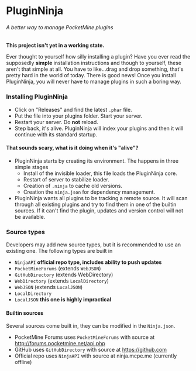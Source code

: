 PluginNinja
============
###### A better way to manage PocketMine plugins

**This project isn't yet in a working state.**

Ever thought to yourself how silly installing a plugin? Have you ever read the supposedly **simple** installation instructions and though to yourself, these aren't that simple at all. You have to like...drag and drop something, that's pretty hard in the world of today. There is good news! Once you install PluginNinja, you will never have to manage plugins in such a boring way.

### Installing PluginNinja
* Click on "Releases" and find the latest `.phar` file.
* Put the file into your plugins folder. Start your server.
* Restart your server. Do **not** reload.
* Step back, it's alive. PluginNinja will index your plugins and then it will continue with its standard startup.


#### That sounds scary, what is it doing when it's "alive"?
* PluginNinja starts by creating its environment. The happens in three simple stages
    * Install of the invisible loader, this file loads the PluginNinja core.
    * Restart of server to stabilize loader.
    * Creation of `.ninja` to cache old versions.
    * Creation the `ninja.json` for dependency management.
* PluginNinja wants all plugins to be tracking a remote source. It will scan through all existing plugins and try to find them in one of the builtin sources. If it can't find the plugin, updates and version control will not be available. 


### Source types
Developers may add new source types, but it is recommended to use an existing one. The following types are built in

* `NinjaAPI` **official repo type, includes ability to push updates**
* `PocketMineForums` (extends `WebJSON`)
* `GitHubDirectory` (extends WebDirectory)
* `WebDirectory` (extends `LocalDirectory`)
* `WebJSON` (extends `LocalJSON`)
* `LocalDirectory`
* `LocalJSON` **this one is highly impractical**

#### Builtin sources 
Several sources come built in, they can be modified in the `Ninja.json`.

* PocketMine Forums uses `PocketMineForums` with source at http://forums.pocketmine.net/api.php
* GitHub uses `GitHubDirectory` with source at https://github.com 
* Official repo uses `NinjaAPI` with source at ninja.mcpe.me (currently offline) 
